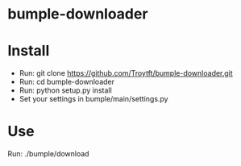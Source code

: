 bumple-downloader
=================

# Install
* Run: git clone https://github.com/Troytft/bumple-downloader.git
* Run: cd bumple-downloader
* Run: python setup.py install
* Set your settings in bumple/main/settings.py

# Use
Run: ./bumple/download
